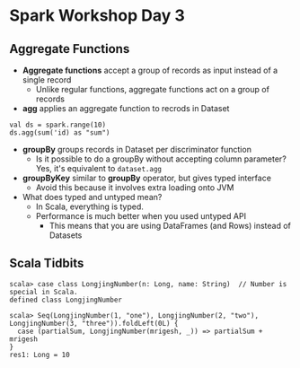 # Spark Workshop Day 3

## Aggregate Functions
- **Aggregate functions** accept a group of records as input instead of a single record
  - Unlike regular functions, aggregate functions act on a group of records
- **agg** applies an aggregate function to recrods in Dataset
```
val ds = spark.range(10)
ds.agg(sum('id) as "sum")
```
- **groupBy** groups records in Dataset per discriminator function
  - Is it possible to do a groupBy without accepting column parameter? Yes, it's equivalent to `dataset.agg`
- **groupByKey** similar to **groupBy** operator, but gives typed interface
  - Avoid this because it involves extra loading onto JVM
- What does typed and untyped mean?
  - In Scala, everything is typed.
  - Performance is much better when you used untyped API
    - This means that you are using DataFrames (and Rows) instead of Datasets

## Scala Tidbits
```
scala> case class LongjingNumber(n: Long, name: String)  // Number is special in Scala.
defined class LongjingNumber

scala> Seq(LongjingNumber(1, "one"), LongjingNumber(2, "two"), LongjingNumber(3, "three")).foldLeft(0L) {
  case (partialSum, LongjingNumber(mrigesh, _)) => partialSum + mrigesh 
}
res1: Long = 10
```
